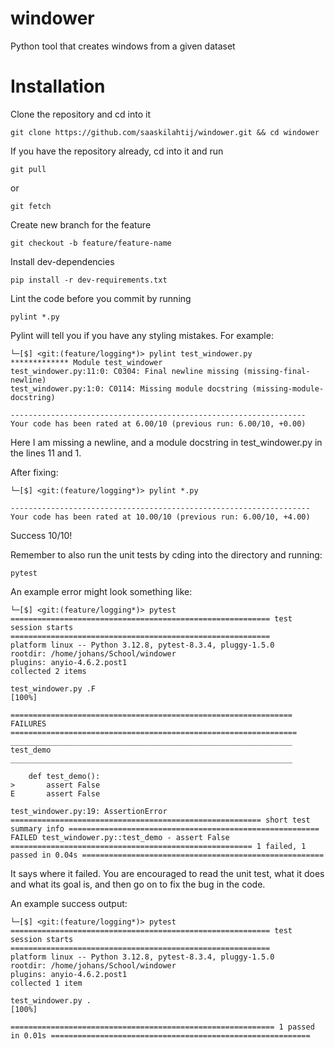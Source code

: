 # windower
Python tool that creates windows from a given dataset

# Installation
Clone the repository and cd into it
```
git clone https://github.com/saaskilahtij/windower.git && cd windower
```

If you have the repository already, cd into it and run
```
git pull
```
or
```
git fetch
```

Create new branch for the feature
```
git checkout -b feature/feature-name
```

Install dev-dependencies
```
pip install -r dev-requirements.txt
```

Lint the code before you commit by running
```
pylint *.py
```

Pylint will tell you if you have any styling mistakes. For example:
```
└─[$] <git:(feature/logging*)> pylint test_windower.py
************* Module test_windower
test_windower.py:11:0: C0304: Final newline missing (missing-final-newline)
test_windower.py:1:0: C0114: Missing module docstring (missing-module-docstring)

------------------------------------------------------------------
Your code has been rated at 6.00/10 (previous run: 6.00/10, +0.00)
```

Here I am missing a newline, and a module docstring in test_windower.py in the lines 11 and 1.

After fixing:
```
└─[$] <git:(feature/logging*)> pylint *.py

-------------------------------------------------------------------
Your code has been rated at 10.00/10 (previous run: 6.00/10, +4.00)
```

Success 10/10!

Remember to also run the unit tests by cding into the directory and running:
```
pytest
```

An example error might look something like:
```
└─[$] <git:(feature/logging*)> pytest
========================================================== test session starts ==========================================================
platform linux -- Python 3.12.8, pytest-8.3.4, pluggy-1.5.0
rootdir: /home/johans/School/windower
plugins: anyio-4.6.2.post1
collected 2 items

test_windower.py .F                                                                                                               [100%]

=============================================================== FAILURES ================================================================
_______________________________________________________________ test_demo _______________________________________________________________

    def test_demo():
>       assert False
E       assert False

test_windower.py:19: AssertionError
======================================================== short test summary info ========================================================
FAILED test_windower.py::test_demo - assert False
====================================================== 1 failed, 1 passed in 0.04s ======================================================
```

It says where it failed. You are encouraged to read the unit test, what it does and what its goal is, and then go on to fix the bug in the code.

An example success output:
```
└─[$] <git:(feature/logging*)> pytest
========================================================== test session starts ==========================================================
platform linux -- Python 3.12.8, pytest-8.3.4, pluggy-1.5.0
rootdir: /home/johans/School/windower
plugins: anyio-4.6.2.post1
collected 1 item

test_windower.py .                                                                                                                [100%]

=========================================================== 1 passed in 0.01s ==========================================================
```
